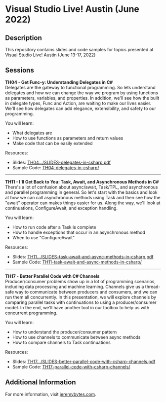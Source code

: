 # Visual Studio Live! Austin (June 2022)

## Description  
This repository contains slides and code samples for topics presented at Visual Studio Live! Austin (June 13-17, 2022)  

## Sessions

**TH04 - Get Func-y: Understanding Delegates in C#**  
Delegates are the gateway to functional programming. So lets understand delegates and how we can change the way we program by using functions as parameters, variables, and properties. In addition, we'll see how the built in delegate types, Func and Action, are waiting to make our lives easier. We'll see how delegates can add elegance, extensibility, and safety to our programming.

You will learn:
* What delegates are  
* How to use functions as parameters and return values  
* Make code that can be easily extended  

Resources:  
* Slides: [TH04.../SLIDES-delegates-in-csharp.pdf](./TH04-delegates-in-csharp/SLIDES-delegates-in-csharp.pdf)
* Sample Code: [TH04-delegates-in-csharp/](./TH04-delegates-in-csharp/)  

***

**TH11 - I'll Get Back to You: Task, Await, and Asynchronous Methods in C#**  
There's a lot of confusion about async/await, Task/TPL, and asynchronous and parallel programming in general. So let's start with the basics and look at how we can call asynchronous methods using Task and then see how the "await" operator can makes things easier for us. Along the way, we'll look at continuations, ConfigureAwait, and exception handling.

You will learn:  
* How to run code after a Task is complete  
* How to handle exceptions that occur in an asynchronous method  
* When to use "ConfigureAwait"  

Resources:  
* Slides: [TH11.../SLIDES-task-await-and-async-methods-in-csharp.pdf](./TH11-task-await-and-async-methods-in-csharp/SLIDES-task-await-and-async-methods-in-csharp.pdf)
* Sample Code: [TH11-task-await-and-async-methods-in-csharp/](./TH11-task-await-and-async-methods-in-csharp/)  

***

**TH17 - Better Parallel Code with C# Channels**  
Producer/consumer problems show up in a lot of programming scenarios, including data processing and machine learning. Channels give us a thread-safe way to communicate between producers and consumers, and we can run them all concurrently. In this presentation, we will explore channels by comparing parallel tasks with continuations to using a producer/consumer model. In the end, we'll have another tool in our toolbox to help us with concurrent programming.

You will learn:  
* How to understand the producer/consumer pattern  
* How to use channels to communicate between async methods  
* How to compare channels to Task continuations  

Resources:  
* Slides: [TH17.../SLIDES-better-parallel-code-with-csharp-channels.pdf](./TH17-parallel-code-with-csharp-channels/SLIDES-better-parallel-code-with-csharp-channels.pdf) 
* Sample Code: [TH17-parallel-code-with-csharp-channels/](./TH17-parallel-code-with-csharp-channels/)

## Additional Information
For more information, visit [jeremybytes.com](http://www.jeremybytes.com).